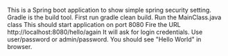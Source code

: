 This is a Spring boot application to show simple spring security setting. Gradle is the build tool.
First run gradle clean build.
Run the MainClass.java class
This should start application on port 8080
Fire the URL http://localhost:8080/hello/again
It will ask for login credentials. Use user/password or admin/password.
You should see "Hello World" in browser.